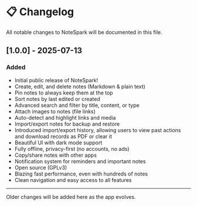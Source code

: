 # 📋 Changelog

All notable changes to NoteSpark will be documented in this file.

## [1.0.0] - 2025-07-13

### Added

- Initial public release of NoteSpark!
- Create, edit, and delete notes (Markdown & plain text)
- Pin notes to always keep them at the top
- Sort notes by last edited or created
- Advanced search and filter by title, content, or type
- Attach images to notes (file links)
- Auto-detect and highlight links and media
- Import/export notes for backup and restore
- Introduced import/export history, allowing users to view past actions and download records as PDF or clear it
- Beautiful UI with dark mode support
- Fully offline, privacy-first (no accounts, no ads)
- Copy/share notes with other apps
- Notification system for reminders and important notes
- Open source (GPLv3)
- Blazing fast performance, even with hundreds of notes
- Clean navigation and easy access to all features

---

Older changes will be added here as the app evolves.
